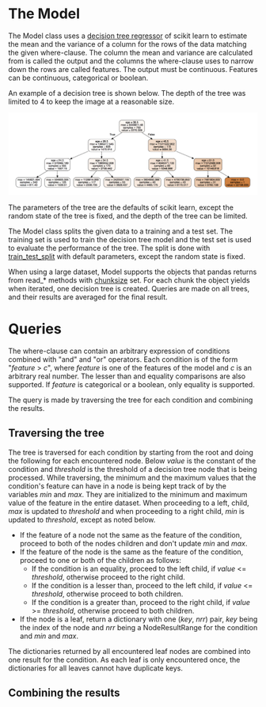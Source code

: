 # The Model
The Model class uses a [decision tree regressor](http://scikit-learn.org/stable/modules/tree.html#regression) of scikit learn to
estimate the mean and the variance of a column for the
rows of the data matching the given where-clause. The
column the mean and variance are calculated from
is called the output and the columns the where-clause
uses to narrow down the rows are called features.
The output must be continuous. Features can be
continuous, categorical or boolean.

An
example of a decision tree is shown below. The depth of
the tree was limited to 4 to keep the image at a
reasonable size.

![Example decision tree](tree_example.png "Example decision tree")

The parameters of the tree are the defaults of scikit
learn, except the random state of the tree is fixed,
and the depth of the tree can be limited.

The Model class splits the given data to a training
and a test set. The training set is used to train
the decision tree model and the test set is used
to evaluate the performance of the tree. The split
is done with [train_test_split](http://scikit-learn.org/stable/modules/generated/sklearn.model_selection.train_test_split.html) with default parameters,
except the random state is fixed.

When using a large dataset, Model supports the objects
that pandas returns from read_* methods with [chunksize](https://pandas.pydata.org/pandas-docs/stable/io.html#io-chunking)
set. For each chunk the object yields when iterated,
one decision tree is created. Queries are made on all
trees, and their results are averaged for the final
result.

# Queries
The where-clause can contain an arbitrary expression of
conditions combined with "and" and "or" operators.
Each condition is of the form "*feature* > *c*", where
*feature* is one of the features of the model and
*c* is an arbitrary real number. The lesser than and
equality comparisons are also supported. If *feature*
is categorical or a boolean, only equality is supported.

The query is made by traversing the tree for each
condition and combining the results.

## Traversing the tree

The tree is traversed for each condition by starting
from the root and doing the following for each
encountered node. Below *value* is the constant of the
condition and *threshold* is the threshold of a
decision tree node that is being processed.
While traversing, the minimum and the maximum values
that the condition's feature can have in a node
is being kept track of by the variables *min* and
*max*. They are initialized to the minimum and maximum
value of the feature in the entire dataset. When
proceeding to a left, child, *max* is updated to
*threshold* and when proceeding to a right child,
*min* is updated to *threshold*, except as noted
below.
* If the feature of a node not the same as the feature
of the condition, proceed to both of the nodes
children and don't update *min* and *max*.
* If the feature of the node is the same as the
feature of the condition, proceed to one or both of
the children as follows:
  * If the condition is an equality, proceed to the
  left child, if *value* <= *threshold*, otherwise
  proceed to the right child.
  * If the condition is a lesser than, proceed to the
  left child, if *value* <= *threshold*, otherwise
  proceed to both children.
  * If the condition is a greater than, proceed to the
  right child, if *value* >= *threshold*, otherwise
  proceed to both children.
* If the node is a leaf, return a dictionary with one
(*key*, *nrr*) pair, *key* being the index of the
node and *nrr* being a NodeResultRange for the
condition and *min* and *max*.

The dictionaries returned by all encountered leaf nodes
are combined into one result for the condition. As
each leaf is only encountered once, the dictionaries
for all leaves cannot have duplicate keys.

## Combining the results
